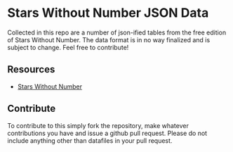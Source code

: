 # Stars Without Number JSON Data

Collected in this repo are a number of json-ified tables from the free edition of Stars Without Number. The data format 
is in no way finalized and is subject to change. Feel free to contribute!

## Resources

* [Stars Without Number](https://www.drivethrurpg.com/product/230009/Stars-Without-Number-Revised-Edition-Free-Version) 

## Contribute

To contribute to this simply fork the repository, make whatever contributions you have and issue a github
pull request.  Please do not include anything other than datafiles in your pull request.


